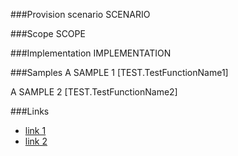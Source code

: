 <!-- M2-TODO -->
<properties
	  pageTitle="ContentEditorWebPartDefinition"
    pageName="ContentEditorWebPartDefinition"
    parentPageId="13051"
/>

###Provision scenario
SCENARIO

###Scope
SCOPE

###Implementation
IMPLEMENTATION

###Samples
A SAMPLE 1
[TEST.TestFunctionName1]

A SAMPLE 2
[TEST.TestFunctionName2]

###Links
- [link 1](http://example.com)
- [link 2](http://example.com)